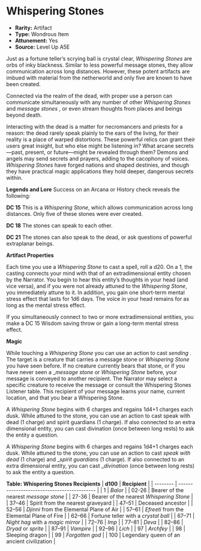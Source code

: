 
# Whispering Stones

* **Rarity:** Artifact
* **Type:** Wondrous Item
* **Attunement:** Yes
* **Source:** Level Up A5E


Just as a fortune teller’s scrying ball is crystal clear, _Whispering Stones_ are orbs of inky blackness. Similar to less powerful message stones, they allow communication across long distances. However, these potent artifacts are imbued with material from the netherworld and only five are known to have been created.

Connected via the realm of the dead, with proper use a person can communicate simultaneously with any number of other _Whispering Stones_ and _message stones_ , or even stream thoughts from places and beings beyond death.

Interacting with the dead is a matter for necromancers and priests for a reason: the dead rarely speak plainly to the ears of the living, for their reality is a place of warped distortions. These powerful relics can grant their users great insight, but who else might be listening in? What arcane secrets—past, present, or future—might be revealed through them? Demons and angels may send secrets and prayers, adding to the cacophony of voices. _Whispering Stones_ have forged nations and shaped destinies, and though they have practical magic applications they hold deeper, dangerous secrets within.

**Legends and Lore** Success on an Arcana or History check reveals the following:

**DC 15** This is a _Whispering Stone_, which allows communication across long distances. Only five of these stones were ever created.

**DC 18** The stones can speak to each other.

**DC 21** The stones can also speak to the dead, or ask questions of powerful extraplanar beings.

**Artifact Properties**

Each time you use a _Whispering Stone_ to cast a spell, roll a d20\. On a 1, the casting connects your mind with that of an extradimensional entity chosen by the Narrator. You begin to hear this entity’s thoughts in your head (and vice versa), and if you were not already attuned to the _Whispering Stone_, you immediately attune to it. In addition, you gain one short-term mental stress effect that lasts for 1d6 days. The voice in your head remains for as long as the mental stress effect.

If you simultaneously connect to two or more extradimensional entities, you make a DC 15 Wisdom saving throw or gain a long-term mental stress effect.

**Magic**

While touching a _Whispering Stone_ you can use an action to cast _sending ._ The target is a creature that carries a message stone or _Whispering Stone_ you have seen before. If no creature currently bears that stone, or if you have never seen a __message stone_  or _Whispering Stone_ before, your message is conveyed to another recipient. The Narrator may select a specific creature to receive the message or consult the Whispering Stones Listener table. This recipient of your message learns your name, current location, and that you bear a Whispering Stone.

A _Whispering Stone_ begins with 6 charges and regains 1d4+1 charges each dusk. While attuned to the stone, you can use an action to cast speak with dead (1 charge) and spirit guardians (1 charge). If also connected to an extra dimensional entity, you can cast divination (once between long rests) to ask the entity a question.

A _Whispering Stone_ begins with 6 charges and regains 1d4+1 charges each dusk. While attuned to the stone, you can use an action to cast _speak with dead_ (1 charge) and __spirit guardians_  (1 charge). If also connected to an extra dimensional entity, you can cast __divination_ (once between long rests) to ask the entity a question.

__**Table: Whispering Stones Recipients**__
| **d100** | **Recipient**                               |
| -------- | ------------------------------------------- |
| 1        | _Balor_                                     |
| 02-26    | Bearer of the nearest _message stone_       |
| 27-36    | Bearer of the nearest _Whispering Stone_    |
| 37–46    | Spirit from the nearest graveyard           |
| 47–51    | Deceased ancestor                           |
| 52–56    | _Djinni_  from the Elemental Plane of Air   |
| 57–61    | _Efreeti_  from the Elemental Plane of Fire |
| 62–66    | Fortune teller with a _crystal ball_        |
| 67–71    | _Night hag_  with a _magic mirror_          |
| 72–76    | _Imp_                                       |
| 77–81    | _Deva_                                      |
| 82–86    | _Dryad_  or _sprite_                        |
| 87–91    | _Vampire_                                   |
| 92–96    | _Lich_                                      |
| 97       | _Archfey_                                   |
| 98       | Sleeping dragon                             |
| 99       | _Forgotten god_                             |
| 100      | Legendary queen of an ancient civilization  |
